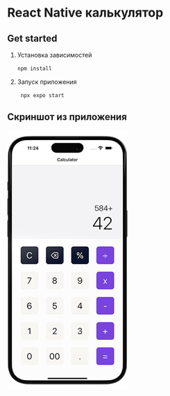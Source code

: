 # React Native калькулятор
## Get started
1. Установка зависимостей

   ```bash
   npm install
   ```

2. Запуск приложения

   ```bash
    npx expo start
   ```

## Скриншот из приложения
![React Native Calculator App](./iphone-calculator.png)